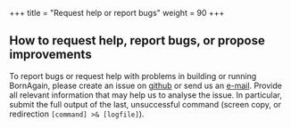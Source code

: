 +++
title = "Request help or report bugs"
weight = 90
+++

## How to request help, report bugs, or propose improvements

To report bugs or request help with problems in building or running BornAgain,
please create an issue on [github](https://github.com/scgmlz/BornAgain) or send us an [e-mail](mailto:contact@bornagainproject.org). Provide all relevant information that may help us to analyse the issue. In particular, submit the full output of the last, unsuccessful command (screen copy, or redirection `[command] >& [logfile]`).
